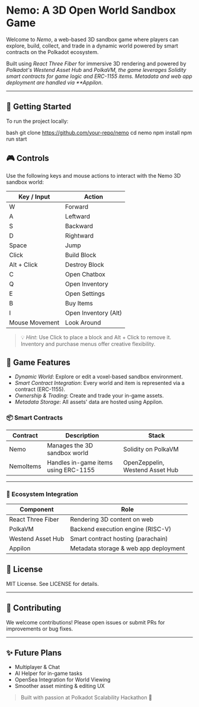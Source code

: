 # Nemo: A 3D Open World Sandbox Game

Welcome to _Nemo_, a web-based 3D sandbox game where players can explore, build, collect, and trade in a dynamic world powered by smart contracts on the Polkadot ecosystem.

Built using _React Three Fiber_ for immersive 3D rendering and powered by _Polkadot's Westend Asset Hub_ and _PolkaVM, the game leverages Solidity smart contracts for game logic and ERC-1155 items. Metadata and web app deployment are handled via \*\*Appilon_.

---

## 🚀 Getting Started

To run the project locally:

bash
git clone https://github.com/your-repo/nemo
cd nemo
npm install
npm run start

## 🎮 Controls

Use the following keys and mouse actions to interact with the Nemo 3D sandbox world:

| Key / Input    | Action               |
| -------------- | -------------------- |
| W              | Forward              |
| A              | Leftward             |
| S              | Backward             |
| D              | Rightward            |
| Space          | Jump                 |
| Click          | Build Block          |
| Alt + Click    | Destroy Block        |
| C              | Open Chatbox         |
| Q              | Open Inventory       |
| E              | Open Settings        |
| B              | Buy Items            |
| I              | Open Inventory (Alt) |
| Mouse Movement | Look Around          |

> 💡 _Hint_: Use Click to place a block and Alt + Click to remove it. Inventory and purchase menus offer creative flexibility.

## 🧱 Game Features

- _Dynamic World_: Explore or edit a voxel-based sandbox environment.
- _Smart Contract Integration_: Every world and item is represented via a contract (ERC-1155).
- _Ownership & Trading_: Create and trade your in-game assets.
- _Metadata Storage_: All assets' data are hosted using Appilon.

### 📦 Smart Contracts

| Contract  | Description                          | Stack                           |
| --------- | ------------------------------------ | ------------------------------- |
| Nemo      | Manages the 3D sandbox world         | Solidity on PolkaVM             |
| NemoItems | Handles in-game items using ERC-1155 | OpenZeppelin, Westend Asset Hub |

---

### 🔗 Ecosystem Integration

| Component         | Role                                  |
| ----------------- | ------------------------------------- |
| React Three Fiber | Rendering 3D content on web           |
| PolkaVM           | Backend execution engine (RISC-V)     |
| Westend Asset Hub | Smart contract hosting (parachain)    |
| Appilon           | Metadata storage & web app deployment |

## 📄 License

MIT License. See LICENSE for details.

---

## 🙌 Contributing

We welcome contributions! Please open issues or submit PRs for improvements or bug fixes.

---

## ✨ Future Plans

- Multiplayer & Chat
- AI Helper for in-game tasks
- OpenSea Integration for World Viewing
- Smoother asset minting & editing UX

> Built with passion at Polkadot Scalability Hackathon 🚀
